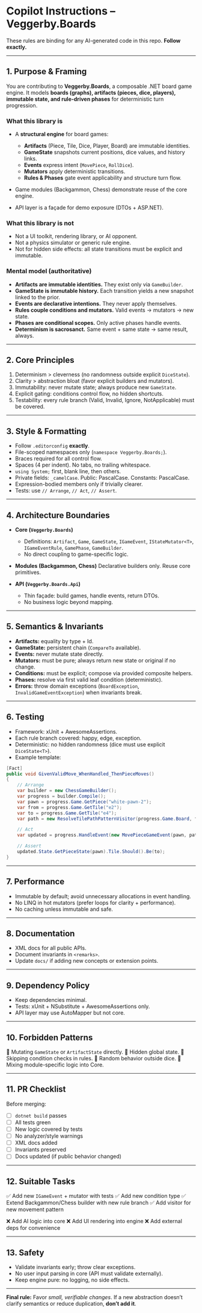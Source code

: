 # Copilot Instructions – Veggerby.Boards

These rules are binding for any AI-generated code in this repo.
**Follow exactly.**

---

## 1. Purpose & Framing

You are contributing to **Veggerby.Boards**, a composable .NET board game engine.
It models **boards (graphs), artifacts (pieces, dice, players), immutable state, and rule-driven phases** for deterministic turn progression.

### What this library is

* A **structural engine** for board games:

  * **Artifacts** (Piece, Tile, Dice, Player, Board) are immutable identities.
  * **GameState** snapshots current positions, dice values, and history links.
  * **Events** express intent (`MovePiece`, `RollDice`).
  * **Mutators** apply deterministic transitions.
  * **Rules & Phases** gate event applicability and structure turn flow.
* Game modules (Backgammon, Chess) demonstrate reuse of the core engine.
* API layer is a façade for demo exposure (DTOs + ASP.NET).

### What this library is not

* Not a UI toolkit, rendering library, or AI opponent.
* Not a physics simulator or generic rule engine.
* Not for hidden side effects: all state transitions must be explicit and immutable.

### Mental model (authoritative)

* **Artifacts are immutable identities.** They exist only via `GameBuilder`.
* **GameState is immutable history.** Each transition yields a new snapshot linked to the prior.
* **Events are declarative intentions.** They never apply themselves.
* **Rules couple conditions and mutators.** Valid events → mutators → new state.
* **Phases are conditional scopes.** Only active phases handle events.
* **Determinism is sacrosanct.** Same event + same state → same result, always.

---

## 2. Core Principles

1. Determinism > cleverness (no randomness outside explicit `DiceState`).
2. Clarity > abstraction bloat (favor explicit builders and mutators).
3. Immutability: never mutate state; always produce new `GameState`.
4. Explicit gating: conditions control flow, no hidden shortcuts.
5. Testability: every rule branch (Valid, Invalid, Ignore, NotApplicable) must be covered.

---

## 3. Style & Formatting

* Follow `.editorconfig` **exactly**.
* File-scoped namespaces only (`namespace Veggerby.Boards;`).
* Braces required for all control flow.
* Spaces (4 per indent). No tabs, no trailing whitespace.
* `using System;` first, blank line, then others.
* Private fields: `_camelCase`. Public: PascalCase. Constants: PascalCase.
* Expression-bodied members only if trivially clearer.
* Tests: use `// Arrange`, `// Act`, `// Assert`.

---

## 4. Architecture Boundaries

* **Core (`Veggerby.Boards`)**

  * Definitions: `Artifact`, `Game`, `GameState`, `IGameEvent`, `IStateMutator<T>`, `IGameEventRule`, `GamePhase`, `GameBuilder`.
  * No direct coupling to game-specific logic.
* **Modules (Backgammon, Chess)**
  Declarative builders only. Reuse core primitives.
* **API (`Veggerby.Boards.Api`)**

  * Thin façade: build games, handle events, return DTOs.
  * No business logic beyond mapping.

---

## 5. Semantics & Invariants

* **Artifacts:** equality by type + Id.
* **GameState:** persistent chain (`CompareTo` available).
* **Events:** never mutate state directly.
* **Mutators:** must be pure; always return new state or original if no change.
* **Conditions:** must be explicit; compose via provided composite helpers.
* **Phases:** resolve via first valid leaf condition (deterministic).
* **Errors:** throw domain exceptions (`BoardException`, `InvalidGameEventException`) when invariants break.

---

## 6. Testing

* Framework: xUnit + AwesomeAssertions.
* Each rule branch covered: happy, edge, exception.
* Deterministic: no hidden randomness (dice must use explicit `DiceState<T>`).
* Example template:

```csharp
[Fact]
public void GivenValidMove_WhenHandled_ThenPieceMoves()
{
    // Arrange
    var builder = new ChessGameBuilder();
    var progress = builder.Compile();
    var pawn = progress.Game.GetPiece("white-pawn-2");
    var from = progress.Game.GetTile("e2");
    var to = progress.Game.GetTile("e4");
    var path = new ResolveTilePathPatternVisitor(progress.Game.Board, from, to).ResultPath;

    // Act
    var updated = progress.HandleEvent(new MovePieceGameEvent(pawn, path));

    // Assert
    updated.State.GetPieceState(pawn).Tile.Should().Be(to);
}
```

---

## 7. Performance

* Immutable by default; avoid unnecessary allocations in event handling.
* No LINQ in hot mutators (prefer loops for clarity + performance).
* No caching unless immutable and safe.

---

## 8. Documentation

* XML docs for all public APIs.
* Document invariants in `<remarks>`.
* Update `docs/` if adding new concepts or extension points.

---

## 9. Dependency Policy

* Keep dependencies minimal.
* Tests: xUnit + NSubstitute + AwesomeAssertions only.
* API layer may use AutoMapper but not core.

---

## 10. Forbidden Patterns

🚫 Mutating `GameState` or `ArtifactState` directly.
🚫 Hidden global state.
🚫 Skipping condition checks in rules.
🚫 Random behavior outside dice.
🚫 Mixing module-specific logic into Core.

---

## 11. PR Checklist

Before merging:

* [ ] `dotnet build` passes
* [ ] All tests green
* [ ] New logic covered by tests
* [ ] No analyzer/style warnings
* [ ] XML docs added
* [ ] Invariants preserved
* [ ] Docs updated (if public behavior changed)

---

## 12. Suitable Tasks

✅ Add new `IGameEvent` + mutator with tests
✅ Add new condition type
✅ Extend Backgammon/Chess builder with new rule branch
✅ Add visitor for new movement pattern

❌ Add AI logic into core
❌ Add UI rendering into engine
❌ Add external deps for convenience

---

## 13. Safety

* Validate invariants early; throw clear exceptions.
* No user input parsing in core (API must validate externally).
* Keep engine pure: no logging, no side effects.

---

**Final rule:**
Favor *small, verifiable changes*.
If a new abstraction doesn’t clarify semantics or reduce duplication, **don’t add it**.
